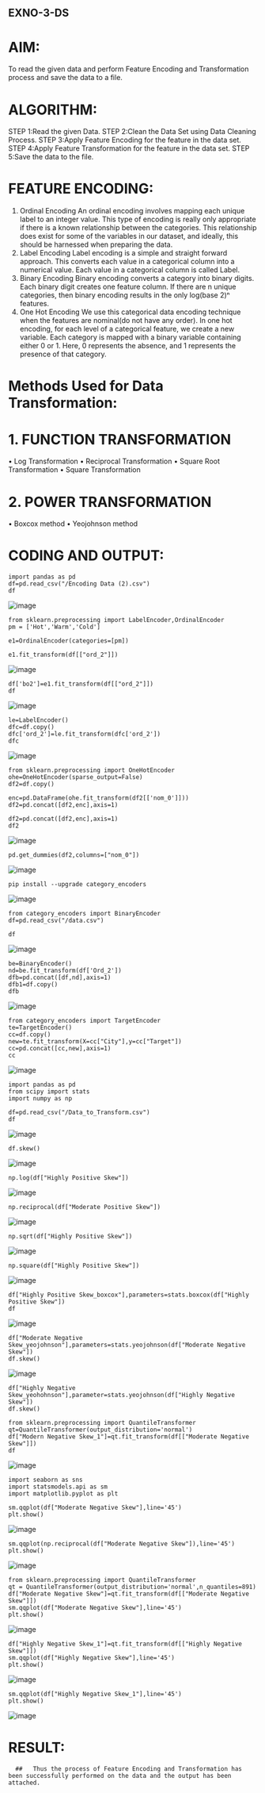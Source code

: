 ## EXNO-3-DS

# AIM:
To read the given data and perform Feature Encoding and Transformation process and save the data to a file.

# ALGORITHM:
STEP 1:Read the given Data.
STEP 2:Clean the Data Set using Data Cleaning Process.
STEP 3:Apply Feature Encoding for the feature in the data set.
STEP 4:Apply Feature Transformation for the feature in the data set.
STEP 5:Save the data to the file.

# FEATURE ENCODING:
1. Ordinal Encoding
An ordinal encoding involves mapping each unique label to an integer value. This type of encoding is really only appropriate if there is a known relationship between the categories. This relationship does exist for some of the variables in our dataset, and ideally, this should be harnessed when preparing the data.
2. Label Encoding
Label encoding is a simple and straight forward approach. This converts each value in a categorical column into a numerical value. Each value in a categorical column is called Label.
3. Binary Encoding
Binary encoding converts a category into binary digits. Each binary digit creates one feature column. If there are n unique categories, then binary encoding results in the only log(base 2)ⁿ features.
4. One Hot Encoding
We use this categorical data encoding technique when the features are nominal(do not have any order). In one hot encoding, for each level of a categorical feature, we create a new variable. Each category is mapped with a binary variable containing either 0 or 1. Here, 0 represents the absence, and 1 represents the presence of that category.

# Methods Used for Data Transformation:
  # 1. FUNCTION TRANSFORMATION
• Log Transformation
• Reciprocal Transformation
• Square Root Transformation
• Square Transformation
  # 2. POWER TRANSFORMATION
• Boxcox method
• Yeojohnson method

# CODING AND OUTPUT:
```
import pandas as pd
df=pd.read_csv("/Encoding Data (2).csv")
df
```
![image](https://github.com/user-attachments/assets/265807e4-0e9c-4c68-838b-40a610b93ef9)
```
from sklearn.preprocessing import LabelEncoder,OrdinalEncoder
pm = ['Hot','Warm','Cold']
```
```
e1=OrdinalEncoder(categories=[pm])
```
```
e1.fit_transform(df[["ord_2"]])
```
![image](https://github.com/user-attachments/assets/3d164d7a-00d1-40f1-bc83-2b25bf5f7693)
```
df['bo2']=e1.fit_transform(df[["ord_2"]])
df
```
![image](https://github.com/user-attachments/assets/7c0bb467-262d-42a6-b0e1-bb0fdaaca6cf)
```
le=LabelEncoder()
dfc=df.copy()
dfc['ord_2']=le.fit_transform(dfc['ord_2'])
dfc
```
![image](https://github.com/user-attachments/assets/6302779d-b0a3-44a9-8d63-d88e7e86bd67)
```
from sklearn.preprocessing import OneHotEncoder
ohe=OneHotEncoder(sparse_output=False)
df2=df.copy()
```
```
enc=pd.DataFrame(ohe.fit_transform(df2[['nom_0']]))
df2=pd.concat([df2,enc],axis=1)
```
```
df2=pd.concat([df2,enc],axis=1)
df2
```
![image](https://github.com/user-attachments/assets/aa7a4a1c-dee9-4f67-9ede-673f4e74cdc1)
```
pd.get_dummies(df2,columns=["nom_0"])
```
![image](https://github.com/user-attachments/assets/49544770-62e8-44fc-9528-9737b3f42369)
```
pip install --upgrade category_encoders
```
![image](https://github.com/user-attachments/assets/5512a634-61fb-4242-830a-bdcca6e653e7)
```
from category_encoders import BinaryEncoder
df=pd.read_csv("/data.csv")
```
```
df
```
![image](https://github.com/user-attachments/assets/dc63488d-de4a-45de-9922-3f216f3e46eb)
```
be=BinaryEncoder()
nd=be.fit_transform(df['Ord_2'])
dfb=pd.concat([df,nd],axis=1)
dfb1=df.copy()
dfb
```
![image](https://github.com/user-attachments/assets/45eb9d9b-96c1-4090-894b-3a7a1beea9ae)
```
from category_encoders import TargetEncoder
te=TargetEncoder()
cc=df.copy()
new=te.fit_transform(X=cc["City"],y=cc["Target"])
cc=pd.concat([cc,new],axis=1)
cc
```
![image](https://github.com/user-attachments/assets/ee16a935-50f4-43e1-8df4-297242e1f083)
```
import pandas as pd
from scipy import stats
import numpy as np
```
```
df=pd.read_csv("/Data_to_Transform.csv")
df
```
![image](https://github.com/user-attachments/assets/0a149b23-88d1-40a6-9609-4835ede10ed7)
```
df.skew()
```
![image](https://github.com/user-attachments/assets/5603e792-d5fd-4162-83d1-21d1162d0b50)
```
np.log(df["Highly Positive Skew"])
```
![image](https://github.com/user-attachments/assets/fe9de336-599f-4cab-aa7c-1c75e63c498f)
```
np.reciprocal(df["Moderate Positive Skew"])
```
![image](https://github.com/user-attachments/assets/99ad3f24-2717-48c5-848b-4ec01386b6cd)
```
np.sqrt(df["Highly Positive Skew"])
```
![image](https://github.com/user-attachments/assets/3b56d433-e49e-4cf2-ac7e-72a36ba97acd)
```
np.square(df["Highly Positive Skew"])
```
![image](https://github.com/user-attachments/assets/1ef1d81a-2d16-4abd-b743-04f047b7983f)
```
df["Highly Positive Skew_boxcox"],parameters=stats.boxcox(df["Highly Positive Skew"])
df
```
![image](https://github.com/user-attachments/assets/014d73e6-b83f-4ac4-a9ed-ad905d9b11f3)
```
df["Moderate Negative Skew_yeojohnson"],parameters=stats.yeojohnson(df["Moderate Negative Skew"])
df.skew()
```
![image](https://github.com/user-attachments/assets/fd022a60-bf01-4ff6-aea1-0679fe3a5c13)
```
df["Highly Negative Skew_yeohohnson"],parameter=stats.yeojohnson(df["Highly Negative Skew"])
df.skew()
```
```
from sklearn.preprocessing import QuantileTransformer
qt=QuantileTransformer(output_distribution='normal')
df["Modern Negative Skew_1"]=qt.fit_transform(df[["Moderate Negative Skew"]])
df
```
![image](https://github.com/user-attachments/assets/255d889c-953b-4c05-997c-72ff6e86480c)
```
import seaborn as sns
import statsmodels.api as sm
import matplotlib.pyplot as plt
```
```
sm.qqplot(df["Moderate Negative Skew"],line='45')
plt.show()
```
![image](https://github.com/user-attachments/assets/f0fb502c-d13e-4694-89db-590604691f3f)
```
sm.qqplot(np.reciprocal(df["Moderate Negative Skew"]),line='45')
plt.show()
```
![image](https://github.com/user-attachments/assets/7bfa189f-3672-4ddc-aa81-fecb1d702c9e)
```
from sklearn.preprocessing import QuantileTransformer
qt = QuantileTransformer(output_distribution='normal',n_quantiles=891)
df["Moderate Negative Skew"]=qt.fit_transform(df[["Moderate Negative Skew"]])
sm.qqplot(df["Moderate Negative Skew"],line='45')
plt.show()
```

![image](https://github.com/user-attachments/assets/a59c4272-6428-44fb-975f-320c8fb4384d)
```
df["Highly Negative Skew_1"]=qt.fit_transform(df[["Highly Negative Skew"]])
sm.qqplot(df["Highly Negative Skew"],line='45')
plt.show()
```

![image](https://github.com/user-attachments/assets/03d85458-5e6b-4bc2-bcc4-5cfeb19c29ab)
```
sm.qqplot(df["Highly Negative Skew_1"],line='45')
plt.show()
```

![image](https://github.com/user-attachments/assets/81ea40e5-d256-48ea-a064-0a7f185ca38d)

# RESULT:
      ##   Thus the process of Feature Encoding and Transformation has been successfully performed on the data and the output has been attached.

       
